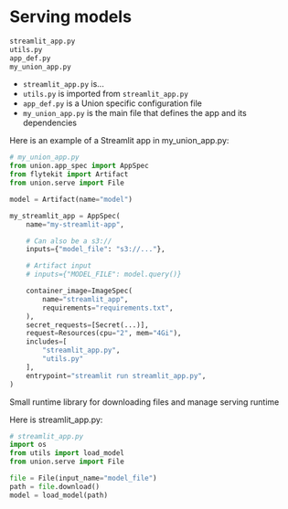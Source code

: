 # Serving models

```bash
streamlit_app.py
utils.py
app_def.py
my_union_app.py
```

* `streamlit_app.py` is...
* `utils.py` is imported from `streamlit_app.py`
* `app_def.py` is a Union specific configuration file
* `my_union_app.py` is the main file that defines the app and its dependencies

Here is an example of a Streamlit app in my_union_app.py:

```python
# my_union_app.py
from union.app_spec import AppSpec
from flytekit import Artifact
from union.serve import File

model = Artifact(name="model")

my_streamlit_app = AppSpec(
    name="my-streamlit-app",

    # Can also be a s3://
    inputs={"model_file": "s3://..."},

    # Artifact input
    # inputs={"MODEL_FILE": model.query()}

    container_image=ImageSpec(
        name="streamlit_app",
        requirements="requirements.txt",
    ),
    secret_requests=[Secret(...)],
    request=Resources(cpu="2", mem="4Gi"),
    includes=[
        "streamlit_app.py",
        "utils.py"
    ],
    entrypoint="streamlit run streamlit_app.py",
)
```

Small runtime library for downloading files and manage serving runtime


Here is streamlit_app.py:

```python
# streamlit_app.py
import os
from utils import load_model
from union.serve import File

file = File(input_name="model_file")
path = file.download()
model = load_model(path)
```
